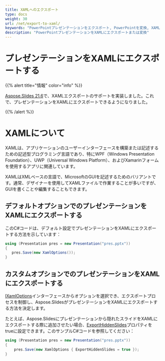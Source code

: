 ```yaml
---
title: XAMLへのエクスポート
type: docs
weight: 30
url: /net/export-to-xaml/
keywords: "PowerPointプレゼンテーションをエクスポート, PowerPointを変換, XAML, PowerPointからXAML, PPTからXAML, PPTXからXAML, C#, Csharp, .NET"
description: "PowerPointプレゼンテーションをXAMLにエクスポートまたは変換"
---
```


# プレゼンテーションをXAMLにエクスポートする

{{% alert title="情報" color="info" %}} 

[Aspose.Slides 21.6](https://docs.aspose.com/slides/net/aspose-slides-for-net-21-6-release-notes/)で、XAMLエクスポートのサポートを実装しました。これで、プレゼンテーションをXAMLにエクスポートできるようになりました。 

{{% /alert %}} 

# XAMLについて

XAMLは、アプリケーションのユーザーインターフェースを構築または記述するための記述型プログラミング言語であり、特にWPF（Windows Presentation Foundation）、UWP（Universal Windows Platform）、およびXamarinフォームを使用するアプリに関連しています。  

XAMLはXMLベースの言語で、MicrosoftのGUIを記述するためのバリアントです。通常、デザイナーを使用してXAMLファイルで作業することが多いですが、GUIを書くことや編集することもできます。 

## デフォルトオプションでのプレゼンテーションをXAMLにエクスポートする

このC#コードは、デフォルト設定でプレゼンテーションをXAMLにエクスポートする方法を示しています：

```c#
using (Presentation pres = new Presentation("pres.pptx"))
{
   pres.Save(new XamlOptions());
}
```

## カスタムオプションでのプレゼンテーションをXAMLにエクスポートする

[IXamlOptions](https://reference.aspose.com/slides/net/aspose.slides.export.xaml/ixamloptions)インターフェースからオプションを選択でき、エクスポートプロセスを制御し、Aspose.SlidesがプレゼンテーションをXAMLにエクスポートする方法を決定します。 

たとえば、Aspose.Slidesにプレゼンテーションから隠れたスライドをXAMLにエクスポートする際に追加させたい場合、[ExportHiddenSlides](https://reference.aspose.com/slides/net/aspose.slides.export.xaml/ixamloptions/properties/exporthiddenslides)プロパティをtrueに設定できます。このサンプルC#コードを参照してください： 

```c#
using (Presentation pres = new Presentation("pres.pptx"))
{
    pres.Save(new XamlOptions { ExportHiddenSlides = true });
}
```